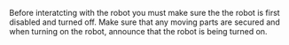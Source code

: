 Before interatcting with the robot you must make sure the the robot is first disabled and turned off. Make sure that any moving parts are secured and when turning on the robot, announce that the robot is being turned on.
